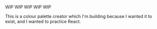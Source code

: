 WIP WIP WIP WIP WIP

This is a colour palette creator which I'm building because I wanted it to exist, and I wanted to practice React. 


